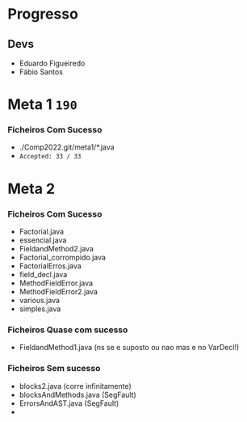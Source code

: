 # Progresso

## Devs
* Eduardo Figueiredo
* Fábio Santos
# Meta 1 `190`
### Ficheiros Com Sucesso
- ./Comp2022.git/meta1/*.java
- `Accepted: 33 / 33`

# Meta 2
### Ficheiros Com Sucesso
- Factorial.java
- essencial.java
- FieldandMethod2.java
- Factorial_corrompido.java
- FactorialErros.java
- field_decl.java
- MethodFieldError.java
- MethodFieldError2.java
- various.java
- simples.java

### Ficheiros Quase com sucesso
- FieldandMethod1.java (ns se e suposto ou nao mas e no VarDecl!)

### Ficheiros Sem sucesso
- blocks2.java (corre infinitamente)
- blocksAndMethods.java  (SegFault)
- ErrorsAndAST.java (SegFault)
- 